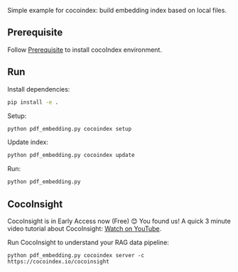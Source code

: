 Simple example for cocoindex: build embedding index based on local files.

## Prerequisite
Follow [Prerequisite](https://cocoindex.io/docs/getting_started/quickstart#prerequisite-install-cocoindex-environment) to install cocoIndex environment.

## Run

Install dependencies:

```bash
pip install -e .
```

Setup:

```bash
python pdf_embedding.py cocoindex setup
```

Update index:

```bash
python pdf_embedding.py cocoindex update
```

Run:

```bash
python pdf_embedding.py
```

## CocoInsight 
CocoInsight is in Early Access now (Free) 😊 You found us! A quick 3 minute video tutorial about CocoInsight: [Watch on YouTube](https://youtu.be/ZnmyoHslBSc?si=pPLXWALztkA710r9).

Run CocoInsight to understand your RAG data pipeline:

```
python pdf_embedding.py cocoindex server -c https://cocoindex.io/cocoinsight
```
